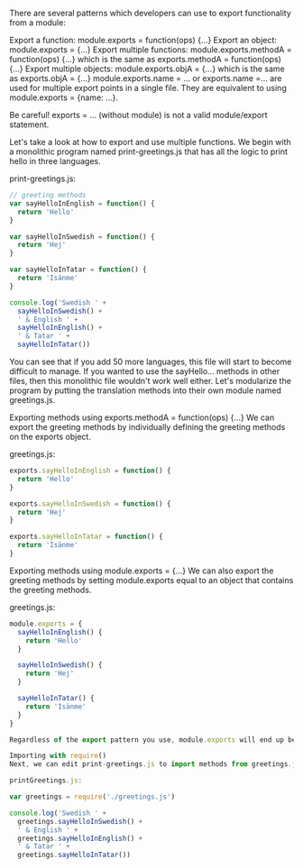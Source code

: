 There are several patterns which developers can use to export functionality from a module:

Export a function: module.exports = function(ops) {...}
Export an object: module.exports = {...}
Export multiple functions: module.exports.methodA = function(ops) {...} which is the same as exports.methodA = function(ops) {...}
Export multiple objects: module.exports.objA = {...} which is the same as exports.objA = {...}
module.exports.name = ... or exports.name =... are used for multiple export points in a single file. They are equivalent to using module.exports = {name: ...}.

Be careful! exports = ... (without module) is not a valid module/export statement.

Let's take a look at how to export and use multiple functions. We begin with a monolithic program named print-greetings.js that has all the logic to print hello in three languages.

print-greetings.js:

```js
// greeting methods
var sayHelloInEnglish = function() {
  return 'Hello'
}

var sayHelloInSwedish = function() {
  return 'Hej'
}

var sayHelloInTatar = function() {
  return 'Isänme'
}

console.log('Swedish ' +
  sayHelloInSwedish() +
  ' & English ' +
  sayHelloInEnglish() +
  ' & Tatar ' +
  sayHelloInTatar())

```

You can see that if you add 50 more languages, this file will start to become difficult to manage. If you wanted to use the sayHello... methods in other files, then this monolithic file wouldn't work well either. Let's modularize the program by putting the translation methods into their own module named greetings.js.


Exporting methods using exports.methodA = function(ops) {...}
We can export the greeting methods by individually defining the greeting methods on the exports object.

greetings.js:
```js
exports.sayHelloInEnglish = function() {
  return 'Hello'
}

exports.sayHelloInSwedish = function() {
  return 'Hej'
}

exports.sayHelloInTatar = function() {
  return 'Isänme'
}
```



Exporting methods using module.exports = {...}
We can also export the greeting methods by setting module.exports equal to an object that contains the greeting methods.

greetings.js:

```js
module.exports = {
  sayHelloInEnglish() {
    return 'Hello'
  }

  sayHelloInSwedish() {
    return 'Hej'
  }

  sayHelloInTatar() {
    return 'Isänme'
  }
}
```

```js
Regardless of the export pattern you use, module.exports will end up being an object with three greeting methods.

Importing with require()
Next, we can edit print-greetings.js to import methods from greetings.js using require(). The require() method returns whatever was exported from the imported module. In this case, the require() method returns an object with three greeting methods and that object gets assigned to the greetings variable. The greetings methods are then accessible through the greetings variable.

printGreetings.js:
```

```js
var greetings = require('./greetings.js')

console.log('Swedish ' +
  greetings.sayHelloInSwedish() +
  ' & English ' +
  greetings.sayHelloInEnglish() +
  ' & Tatar ' +
  greetings.sayHelloInTatar())
```

